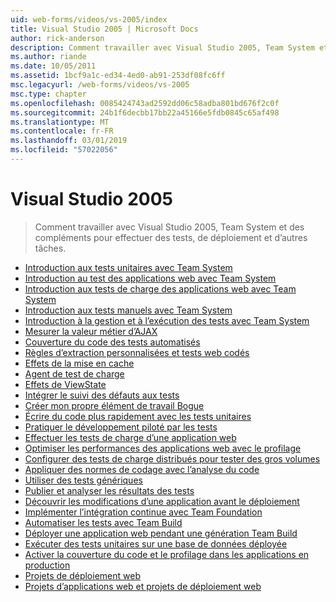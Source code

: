 ```yaml
---
uid: web-forms/videos/vs-2005/index
title: Visual Studio 2005 | Microsoft Docs
author: rick-anderson
description: Comment travailler avec Visual Studio 2005, Team System et des compléments pour effectuer des tests, de déploiement et d’autres tâches.
ms.author: riande
ms.date: 10/05/2011
ms.assetid: 1bcf9a1c-ed34-4ed0-ab91-253df08fc6ff
msc.legacyurl: /web-forms/videos/vs-2005
msc.type: chapter
ms.openlocfilehash: 0085424743ad2592dd06c58adba801bd676f2c0f
ms.sourcegitcommit: 24b1f6decbb17bb22a45166e5fdb0845c65af498
ms.translationtype: MT
ms.contentlocale: fr-FR
ms.lasthandoff: 03/01/2019
ms.locfileid: "57022056"
---
```

<a name="visual-studio-2005"></a>Visual Studio 2005
====================
> Comment travailler avec Visual Studio 2005, Team System et des compléments pour effectuer des tests, de déploiement et d’autres tâches.


- [Introduction aux tests unitaires avec Team System](introduction-to-unit-testing-with-team-system.md)
- [Introduction au test des applications web avec Team System](introduction-to-testing-web-applications-with-team-system.md)
- [Introduction aux tests de charge des applications web avec Team System](introduction-to-load-testing-web-applications-with-team-system.md)
- [Introduction aux tests manuels avec Team System](introduction-to-manual-testing-with-team-system.md)
- [Introduction à la gestion et à l’exécution des tests avec Team System](introduction-to-managing-and-running-tests-with-team-system.md)
- [Mesurer la valeur métier d’AJAX](measuring-the-business-value-of-ajax.md)
- [Couverture du code des tests automatisés](code-coverage-of-automated-tests.md)
- [Règles d’extraction personnalisées et tests web codés](custom-extraction-rules-and-coded-web-tests.md)
- [Effets de la mise en cache](the-effects-of-caching.md)
- [Agent de test de charge](using-the-load-test-agent.md)
- [Effets de ViewState](the-effects-of-viewstate.md)
- [Intégrer le suivi des défauts aux tests](how-do-i-integrate-defect-tracking-with-testing.md)
- [Créer mon propre élément de travail Bogue](how-do-i-create-my-own-bug-work-item.md)
- [Écrire du code plus rapidement avec les tests unitaires](how-do-i-write-code-more-quickly-with-unit-tests.md)
- [Pratiquer le développement piloté par les tests](how-do-i-practice-test-driven-development.md)
- [Effectuer les tests de charge d’une application web](how-do-i-load-test-a-web-application.md)
- [Optimiser les performances des applications web avec le profilage](how-do-i-tune-web-application-performance-with-profiling.md)
- [Configurer des tests de charge distribués pour tester des gros volumes](how-do-i-set-up-distributed-load-testing-for-high-volume-tests.md)
- [Appliquer des normes de codage avec l’analyse du code](how-do-i-enforce-coding-standards-with-code-analysis.md)
- [Utiliser des tests génériques](how-do-i-use-generic-tests.md)
- [Publier et analyser les résultats des tests](how-do-i-publish-and-analyze-test-results.md)
- [Découvrir les modifications d’une application avant le déploiement](how-do-i-discover-application-changes-prior-to-deployment.md)
- [Implémenter l’intégration continue avec Team Foundation](how-do-i-implement-continuous-integration-with-team-foundation.md)
- [Automatiser les tests avec Team Build](how-do-i-automate-testing-using-team-build.md)
- [Déployer une application web pendant une génération Team Build](how-do-i-deploy-a-web-application-during-a-team-build.md)
- [Exécuter des tests unitaires sur une base de données déployée](how-do-i-run-unit-tests-against-a-deployed-database.md)
- [Activer la couverture du code et le profilage dans les applications en production](how-do-i-enable-code-coverage-and-profiling-in-production-applications.md)
- [Projets de déploiement web](web-deployment-projects.md)
- [Projets d’applications web et projets de déploiement web](web-application-projects-web-deployment-projects.md)
